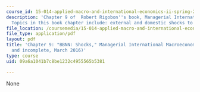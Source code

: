 ```yaml
---
course_id: 15-014-applied-macro-and-international-economics-ii-spring-2016
description: 'Chapter 9 of  Robert Rigobon''s book, Managerial International Macroeconomics.
  Topics in this book chapter include: external and domestic shocks to the BBNN'
file_location: /coursemedia/15-014-applied-macro-and-international-economics-ii-spring-2016/09a6a1041b7c8be1232c4955565b5381_MIT15_014S16_Chapter9.pdf
file_type: application/pdf
layout: pdf
title: 'Chapter 9: "BBNN: Shocks," Managerial International Macroeconomics (Preliminary
  and incomplete, March 2016)'
type: course
uid: 09a6a1041b7c8be1232c4955565b5381

---
```

None